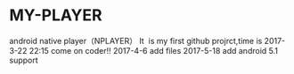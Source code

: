 # MY-PLAYER
android native player（NPLAYER）
 It  is my first github projrct,time is 2017-3-22 22:15
 come on coder!!
 2017-4-6 add files
 2017-5-18 add android 5.1 support
